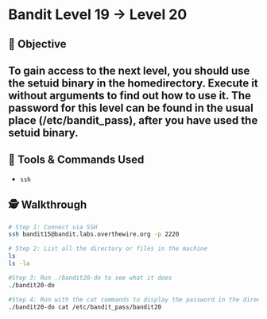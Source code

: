 # Bandit Level 19 → Level 20

## 🧠 Objective
To gain access to the next level, you should use the setuid binary in the homedirectory. Execute it without arguments to find out how to use it. The password for this level can be found in the usual place (/etc/bandit_pass), after you have used the setuid binary.
---

## 🧰 Tools & Commands Used
- `ssh`

## 🕵️ Walkthrough

```bash
# Step 1: Connect via SSH
ssh bandit15@bandit.labs.overthewire.org -p 2220

# Step 2: List all the directory or files in the machine
ls 
ls -la

#Step 3: Run ./bandit20-do to see what it does
./bandit20-do

#Step 4: Run with the cat commands to display the password in the directory given above
./bandit20-do cat /etc/bandit_pass/bandit20


